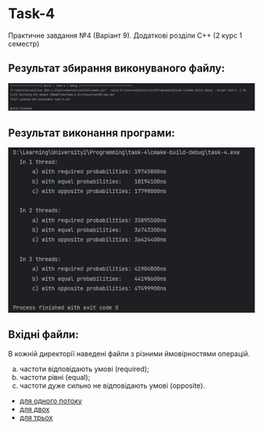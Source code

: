 <h1>Task-4</h1>
<p>Практичне завдання №4 (Варіант 9). Додаткові розділи C++ (2 курс 1 семестр)</p>

<h2>Результат збирання виконуваного файлу:</h2>
<img src="https://github.com/umunevich/task-4/blob/main/screenshots/Build.png"/>

<h2>Результат виконання програми:</h2>
<img src="https://github.com/umunevich/task-4/blob/main/screenshots/Result.png"/>

<h2>Вхідні файли:</h2>
<p>В кожній директорії наведені файли з різними ймовірностями операцій.</p>
<ol type="a">
  <li>частоти відповідають умові (required);</li>
  <li>частоти рівні (equal);</li>
  <li>частоти дуже сильно не відповідають умові (opposite).</li>
</ol>
<ul>
  <li><a href="https://github.com/umunevich/task-4/tree/main/test_files/one"> для одного потоку</a></li>
  <li><a href="https://github.com/umunevich/task-4/tree/main/test_files/two">для двох</a></li>
  <li><a href="https://github.com/umunevich/task-4/tree/main/test_files/three">для трьох</a></li>
</ul>
